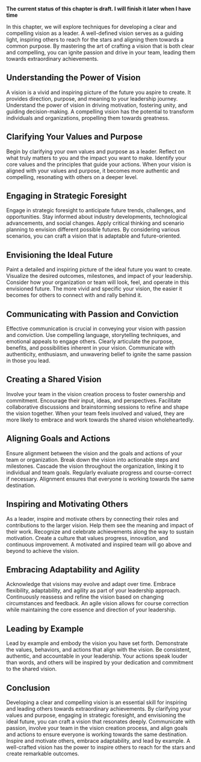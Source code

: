 **The current status of this chapter is draft. I will finish it later when I have time**

In this chapter, we will explore techniques for developing a clear and compelling vision as a leader. A well-defined vision serves as a guiding light, inspiring others to reach for the stars and aligning them towards a common purpose. By mastering the art of crafting a vision that is both clear and compelling, you can ignite passion and drive in your team, leading them towards extraordinary achievements.

Understanding the Power of Vision
---------------------------------

A vision is a vivid and inspiring picture of the future you aspire to create. It provides direction, purpose, and meaning to your leadership journey. Understand the power of vision in driving motivation, fostering unity, and guiding decision-making. A compelling vision has the potential to transform individuals and organizations, propelling them towards greatness.

Clarifying Your Values and Purpose
----------------------------------

Begin by clarifying your own values and purpose as a leader. Reflect on what truly matters to you and the impact you want to make. Identify your core values and the principles that guide your actions. When your vision is aligned with your values and purpose, it becomes more authentic and compelling, resonating with others on a deeper level.

Engaging in Strategic Foresight
-------------------------------

Engage in strategic foresight to anticipate future trends, challenges, and opportunities. Stay informed about industry developments, technological advancements, and social changes. Apply critical thinking and scenario planning to envision different possible futures. By considering various scenarios, you can craft a vision that is adaptable and future-oriented.

Envisioning the Ideal Future
----------------------------

Paint a detailed and inspiring picture of the ideal future you want to create. Visualize the desired outcomes, milestones, and impact of your leadership. Consider how your organization or team will look, feel, and operate in this envisioned future. The more vivid and specific your vision, the easier it becomes for others to connect with and rally behind it.

Communicating with Passion and Conviction
-----------------------------------------

Effective communication is crucial in conveying your vision with passion and conviction. Use compelling language, storytelling techniques, and emotional appeals to engage others. Clearly articulate the purpose, benefits, and possibilities inherent in your vision. Communicate with authenticity, enthusiasm, and unwavering belief to ignite the same passion in those you lead.

Creating a Shared Vision
------------------------

Involve your team in the vision creation process to foster ownership and commitment. Encourage their input, ideas, and perspectives. Facilitate collaborative discussions and brainstorming sessions to refine and shape the vision together. When your team feels involved and valued, they are more likely to embrace and work towards the shared vision wholeheartedly.

Aligning Goals and Actions
--------------------------

Ensure alignment between the vision and the goals and actions of your team or organization. Break down the vision into actionable steps and milestones. Cascade the vision throughout the organization, linking it to individual and team goals. Regularly evaluate progress and course-correct if necessary. Alignment ensures that everyone is working towards the same destination.

Inspiring and Motivating Others
-------------------------------

As a leader, inspire and motivate others by connecting their roles and contributions to the larger vision. Help them see the meaning and impact of their work. Recognize and celebrate achievements along the way to sustain motivation. Create a culture that values progress, innovation, and continuous improvement. A motivated and inspired team will go above and beyond to achieve the vision.

Embracing Adaptability and Agility
----------------------------------

Acknowledge that visions may evolve and adapt over time. Embrace flexibility, adaptability, and agility as part of your leadership approach. Continuously reassess and refine the vision based on changing circumstances and feedback. An agile vision allows for course correction while maintaining the core essence and direction of your leadership.

Leading by Example
------------------

Lead by example and embody the vision you have set forth. Demonstrate the values, behaviors, and actions that align with the vision. Be consistent, authentic, and accountable in your leadership. Your actions speak louder than words, and others will be inspired by your dedication and commitment to the shared vision.

Conclusion
----------

Developing a clear and compelling vision is an essential skill for inspiring and leading others towards extraordinary achievements. By clarifying your values and purpose, engaging in strategic foresight, and envisioning the ideal future, you can craft a vision that resonates deeply. Communicate with passion, involve your team in the vision creation process, and align goals and actions to ensure everyone is working towards the same destination. Inspire and motivate others, embrace adaptability, and lead by example. A well-crafted vision has the power to inspire others to reach for the stars and create remarkable outcomes.
